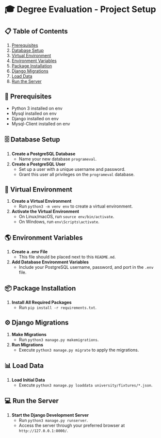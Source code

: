 # 🎓 Degree Evaluation - Project Setup

## 📋 Table of Contents
1. [Prerequisites](#prerequisites)
2. [Database Setup](#database-setup)
3. [Virtual Environment](#virtual-environment)
4. [Environment Variables](#environment-variables)
5. [Package Installation](#package-installation)
6. [Django Migrations](#django-migrations)
7. [Load Data](#load-data)
8. [Run the Server](#run-the-server)

## 📌 Prerequisites
- Python 3 installed on  env
- Mysql installed on  env
- Django installed on  env
- Mysql-Client installed on env

## 🗄️ Database Setup
1. **Create a PostgreSQL Database**
   - Name your new database `programeval`.
2. **Create a PostgreSQL User**
   - Set up a user with a unique username and password.
   - Grant this user all privileges on the `programeval` database.

## 🔧 Virtual Environment
1. **Create a Virtual Environment**
   - Run `python3 -m venv env` to create a virtual environment.
2. **Activate the Virtual Environment**
   - On Linux/macOS, run `source env/bin/activate`.
   - On Windows, run `env\Scripts\activate`.

## 🌎 Environment Variables
1. **Create a .env File**
   - This file should be placed next to this `README.md`.
2. **Add Database Environment Variables**
   - Include your PostgreSQL username, password, and port in the `.env` file.

## 📦 Package Installation
1. **Install All Required Packages**
   - Run `pip install -r requirements.txt`.

## ⚙️ Django Migrations
1. **Make Migrations**
   - Run `python3 manage.py makemigrations`.
2. **Run Migrations**
   - Execute `python3 manage.py migrate` to apply the migrations.

## 📊 Load Data
1. **Load Initial Data**
   - Execute `python3 manage.py loaddata university/fixtures/*.json`.

## 💻 Run the Server
1. **Start the Django Development Server**
   - Run `python3 manage.py runserver`.
   - Access the server through your preferred browser at `http://127.0.0.1:8000/`.

